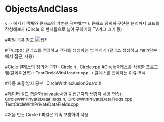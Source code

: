 # ObjectsAndClass
c++에서의 객체와 클래스의 기본을 공부해본다. 클래스 정의와 구현을 분리해서 코드를 작성해보기 (Circle,의 반지름으로 넓이 구하기와 TV켜고 끄기 등)

#파일 목록 참고
![캡처](https://user-images.githubusercontent.com/68893329/158183696-47db863e-0e5c-47cd-93bd-5bd6f2e5f8b6.PNG)

#TV.cpp : 클래스를 정의하고 객체를 생성하는 법 익히기 (클래스 생성하고 main함수에서 접근, 사용)

#Cicle 클래스의 정의와 구현 : Circle.h , Circle.cpp
#Circle클래스를 사용한 프로그램(클라이언트) : TestCircleWithHeader.cpp -> 클래스를 분리하는 이유 주석

#다중 포함 방지 공부 : CircleWithInclusionGuard.h

#데이터 필드 캡슐화(privaate사용 & 접근자와 변경자 사용 연습) : CircleWithPrivateDataFields.h, CircleWithPrivateDataFields.cpp, TestCircleWithPrivateDataFields.cpp

#처음 만든 Circle.h파일은 계속 포함하여 사용
